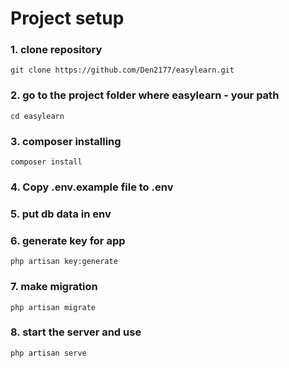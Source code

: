 
# Project setup

### 1. clone repository
```
git clone https://github.com/Den2177/easylearn.git
```
### 2. go to the project folder where easylearn - your path

```
cd easylearn
```
### 3. composer installing
```
composer install
```

### 4. Copy .env.example file to .env
### 5. put db data in env
### 6. generate key for app
```
php artisan key:generate
```
### 7. make migration
```
php artisan migrate
```
### 8. start the server and use
```
php artisan serve
```

